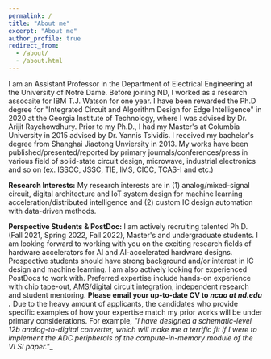 ```yaml
---
permalink: /
title: "About me"
excerpt: "About me"
author_profile: true
redirect_from: 
  - /about/
  - /about.html
---
```



I am an Assistant Professor in the Department of Electrical Engineering at the University of Notre Dame. Before joining ND, I worked as a research assocaite for IBM T.J. Watson for one year. I have been rewarded the Ph.D degree for "Integrated Circuit and Algorithm Design for Edge Intelligence" in 2020 at the Georgia Institute of Technology, where I was advised by Dr. Arijit Raychowdhury. Prior to my Ph.D., I had my Master's at Columbia University  in 2015 advised by Dr. Yannis Tsividis. I received my bachelar's degree from Shanghai Jiaotong Unviersity in 2013. My works have been published/presented/reported by primary journals/conferences/press in various field of solid-state circuit design, microwave, industrial electronics and so on (ex. ISSCC, JSSC, TIE, IMS, CICC, TCAS-I and etc.)


**Research Interests:**
My research interests are in (1) analog/mixed-signal circuit, digital architecture and IoT system design for machine learning acceleration/distributed intelligence and (2) custom IC design automation with data-driven methods.

**Perspective Students & PostDoc:**
I am actively recruiting talented Ph.D. (Fall 2021, Spring 2022, Fall 2022), Master's and undergraduate students. I am looking forward to working with you on the exciting research fields of hardware accelerators for AI and AI-accelerated hardware designs. Prospective students should have strong background and/or interest in IC design and machine learning. I am also actively looking for experienced PostDocs to work with. Preferred expertise include hands-on experience with chip tape-out, AMS/digital circuit integration, independent research and student mentoring. **Please email your up-to-date CV to _ncao at nd.edu_ .** Due to the heavy amount of applicants, the candidates who provide specific examples of how your expertise match my prior works will be under primary considerations. For example, _"I have designed a schematic-level 12b analog-to-digital converter, which will make me a terrific fit if I were to implement the ADC peripherals of the compute-in-memory module of the VLSI paper."__

